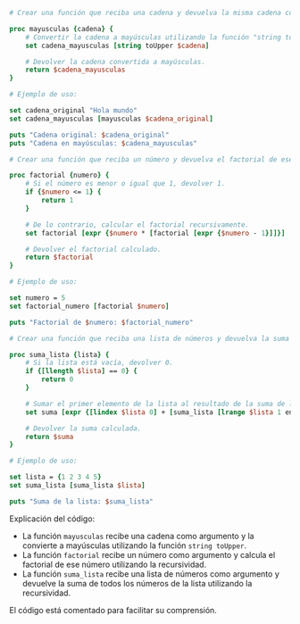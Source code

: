```tcl
# Crear una función que reciba una cadena y devuelva la misma cadena con todas las letras mayúsculas:

proc mayusculas {cadena} {
    # Convertir la cadena a mayúsculas utilizando la función "string toUpper".
    set cadena_mayusculas [string toUpper $cadena]

    # Devolver la cadena convertida a mayúsculas.
    return $cadena_mayusculas
}

# Ejemplo de uso:

set cadena_original "Hola mundo"
set cadena_mayusculas [mayusculas $cadena_original]

puts "Cadena original: $cadena_original"
puts "Cadena en mayúsculas: $cadena_mayusculas"

# Crear una función que reciba un número y devuelva el factorial de ese número:

proc factorial {numero} {
    # Si el número es menor o igual que 1, devolver 1.
    if {$numero <= 1} {
        return 1
    }

    # De lo contrario, calcular el factorial recursivamente.
    set factorial [expr {$numero * [factorial [expr {$numero - 1}]]}]

    # Devolver el factorial calculado.
    return $factorial
}

# Ejemplo de uso:

set numero = 5
set factorial_numero [factorial $numero]

puts "Factorial de $numero: $factorial_numero"

# Crear una función que reciba una lista de números y devuelva la suma de todos los números de la lista:

proc suma_lista {lista} {
    # Si la lista está vacía, devolver 0.
    if {[llength $lista] == 0} {
        return 0
    }

    # Sumar el primer elemento de la lista al resultado de la suma de los elementos restantes de la lista.
    set suma [expr {[lindex $lista 0] + [suma_lista [lrange $lista 1 end]]}]

    # Devolver la suma calculada.
    return $suma
}

# Ejemplo de uso:

set lista = {1 2 3 4 5}
set suma_lista [suma_lista $lista]

puts "Suma de la lista: $suma_lista"
```

Explicación del código:

* La función `mayusculas` recibe una cadena como argumento y la convierte a mayúsculas utilizando la función `string toUpper`.
* La función `factorial` recibe un número como argumento y calcula el factorial de ese número utilizando la recursividad.
* La función `suma_lista` recibe una lista de números como argumento y devuelve la suma de todos los números de la lista utilizando la recursividad.

El código está comentado para facilitar su comprensión.